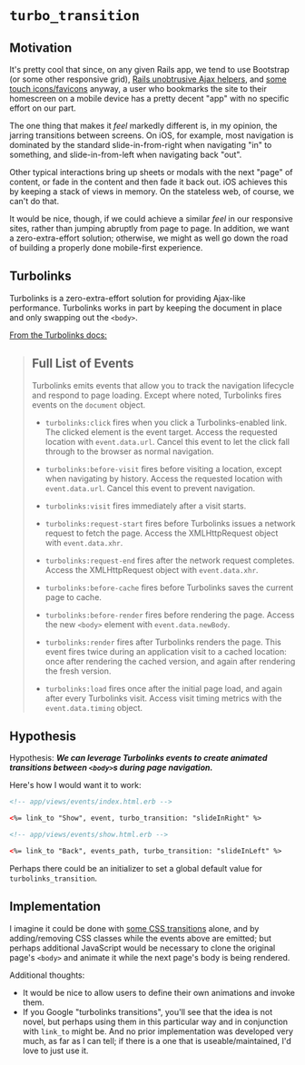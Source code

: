 # `turbo_transition`

## Motivation

It's pretty cool that since, on any given Rails app, we tend to use Bootstrap (or some other responsive grid), [Rails unobtrusive Ajax helpers](http://guides.rubyonrails.org/working_with_javascript_in_rails.html#built-in-helpers), and [some touch icons/favicons](http://realfavicongenerator.net/) anyway, a user who bookmarks the site to their homescreen on a mobile device has a pretty decent "app" with no specific effort on our part.

The one thing that makes it _feel_ markedly different is, in my opinion, the jarring transitions between screens. On iOS, for example, most navigation is dominated by the standard slide-in-from-right when navigating "in" to something, and slide-in-from-left when navigating back "out".

Other typical interactions bring up sheets or modals with the next "page" of content, or fade in the content and then fade it back out. iOS achieves this by keeping a stack of views in memory. On the stateless web, of course, we can't do that.

It would be nice, though, if we could achieve a similar _feel_ in our responsive sites, rather than jumping abruptly from page to page. In addition, we want a zero-extra-effort solution; otherwise, we might as well go down the road of building a properly done mobile-first experience.

## Turbolinks

Turbolinks is a zero-extra-effort solution for providing Ajax-like performance. Turbolinks works in part by keeping the document in place and only swapping out the `<body>`.

[From the Turbolinks docs:](https://github.com/turbolinks/turbolinks#full-list-of-events)

> ## Full List of Events
>
> Turbolinks emits events that allow you to track the navigation lifecycle and respond to page loading. Except where noted, Turbolinks fires events on the `document` object.
>
> * `turbolinks:click` fires when you click a Turbolinks-enabled link. The clicked element is the event target. Access the requested location with `event.data.url`. Cancel this event to let the click fall through to the browser as normal navigation.
>
> * `turbolinks:before-visit` fires before visiting a location, except when navigating by history. Access the requested location with `event.data.url`. Cancel this event to prevent navigation.
>
> * `turbolinks:visit` fires immediately after a visit starts.
>
> * `turbolinks:request-start` fires before Turbolinks issues a network request to fetch the page. Access the XMLHttpRequest object with `event.data.xhr`.
>
> * `turbolinks:request-end` fires after the network request completes. Access the XMLHttpRequest object with `event.data.xhr`.
>
> * `turbolinks:before-cache` fires before Turbolinks saves the current page to cache.
>
> * `turbolinks:before-render` fires before rendering the page. Access the new `<body>` element with `event.data.newBody`.
>
> * `turbolinks:render` fires after Turbolinks renders the page. This event fires twice during an application visit to a cached location: once after rendering the cached version, and again after rendering the fresh version.
>
> * `turbolinks:load` fires once after the initial page load, and again after every Turbolinks visit. Access visit timing metrics with the `event.data.timing` object.

## Hypothesis

Hypothesis: **_We can leverage Turbolinks events to create animated transitions between `<body>`s during page navigation._**

Here's how I would want it to work:

```html
<!-- app/views/events/index.html.erb -->

<%= link_to "Show", event, turbo_transition: "slideInRight" %>
```

```html
<!-- app/views/events/show.html.erb -->

<%= link_to "Back", events_path, turbo_transition: "slideInLeft" %>
```

Perhaps there could be an initializer to set a global default value for `turbolinks_transition`.

## Implementation

I imagine it could be done with [some CSS transitions](https://daneden.github.io/animate.css/) alone, and by adding/removing CSS classes while the events above are emitted; but perhaps additional JavaScript would be necessary to clone the original page's `<body>` and animate it while the next page's body is being rendered.

Additional thoughts:

 - It would be nice to allow users to define their own animations and invoke them.
 - If you Google "turbolinks transitions", you'll see that the idea is not novel, but perhaps using them in this particular way and in conjunction with `link_to` might be. And no prior implementation was developed very much, as far as I can tell; if there is a one that is useable/maintained, I'd love to just use it.
